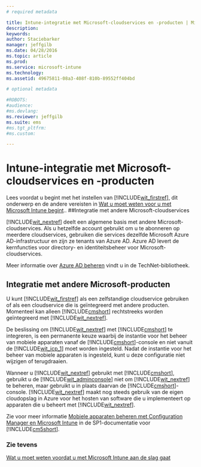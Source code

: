 ```yaml
---
# required metadata

title: Intune-integratie met Microsoft-cloudservices en -producten | Microsoft Intune
description:
keywords:
author: Staciebarker
manager: jeffgilb
ms.date: 04/28/2016
ms.topic: article
ms.prod:
ms.service: microsoft-intune
ms.technology:
ms.assetid: 49675811-08a3-408f-810b-89552ff404bd

# optional metadata

#ROBOTS:
#audience:
#ms.devlang:
ms.reviewer: jeffgilb
ms.suite: ems
#ms.tgt_pltfrm:
#ms.custom:

---
```


# Intune-integratie met Microsoft-cloudservices en -producten

Lees voordat u begint met het instellen van [!INCLUDE[wit_firstref](../includes/wit_firstref_md.md)], dit onderwerp en de andere vereisten in [Wat u moet weten voor u met Microsoft Intune begint](what-to-know-before-you-start-microsoft-intune.md)..
##Integratie met andere Microsoft-cloudservices


[!INCLUDE[wit_nextref](../includes/wit_nextref_md.md)] deelt een algemene basis met andere Microsoft-cloudservices. Als u hetzelfde account gebruikt om u te abonneren op meerdere cloudservices, gebruiken die services dezelfde Microsoft Azure AD-infrastructuur en zijn ze tenants van Azure AD. Azure AD levert de kernfuncties voor directory- en identiteitsbeheer voor Microsoft-cloudservices.

Meer informatie over [Azure AD beheren](http://technet.microsoft.com/library/hh967611.aspx) vindt u in de TechNet-bibliotheek.

## Integratie met andere Microsoft-producten
U kunt [!INCLUDE[wit_firstref](../includes/wit_firstref_md.md)] als een zelfstandige cloudservice gebruiken of als een cloudservice die is geïntegreerd met andere producten. Momenteel kan alleen [!INCLUDE[cmshort](../includes/cmshort_md.md)] rechtstreeks worden geïntegreerd met [!INCLUDE[wit_nextref](../includes/wit_nextref_md.md)].

De beslissing om [!INCLUDE[wit_nextref](../includes/wit_nextref_md.md)] met [!INCLUDE[cmshort](../includes/cmshort_md.md)] te integreren, is een permanente keuze waarbij de instantie voor het beheer van mobiele apparaten vanaf de [!INCLUDE[cmshort](../includes/cmshort_md.md)]-console en niet vanuit de [!INCLUDE[wit_icp_1](../includes/wit_icp_1_md.md)] moet worden ingesteld. Nadat de instantie voor het beheer van mobiele apparaten is ingesteld, kunt u deze configuratie niet wijzigen of terugdraaien.

Wanneer u [!INCLUDE[wit_nextref](../includes/wit_nextref_md.md)] gebruikt met [!INCLUDE[cmshort](../includes/cmshort_md.md)], gebruikt u de [!INCLUDE[wit_adminconsole](../includes/wit_adminconsole_md.md)] niet om [!INCLUDE[wit_nextref](../includes/wit_nextref_md.md)] te beheren, maar gebruikt u in plaats daarvan de [!INCLUDE[cmshort](../includes/cmshort_md.md)]-console. [!INCLUDE[wit_nextref](../includes/wit_nextref_md.md)] maakt nog steeds gebruik van de eigen cloudopslag in Azure voor het hosten van software die u implementeert op apparaten die u beheert met [!INCLUDE[wit_nextref](../includes/wit_nextref_md.md)].

Zie voor meer informatie [Mobiele apparaten beheren met Configuration Manager en Microsoft Intune](http://msdn.microsoft.com/library/2c6bd0e5-d436-41c8-bf38-30152d76be10) in de SP1-documentatie voor [!INCLUDE[cm5short](../includes/cm5short_md.md)].

### Zie tevens
[Wat u moet weten voordat u met Microsoft Intune aan de slag gaat](what-to-know-before-you-start-microsoft-intune.md)

<!--HONumber=May16_HO1-->


